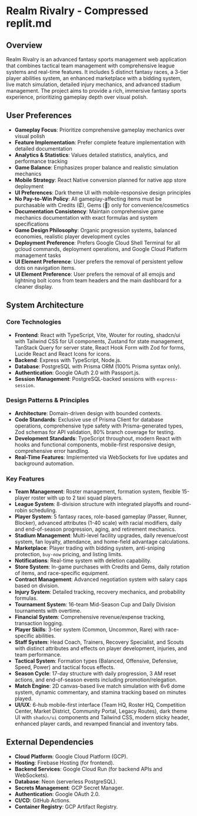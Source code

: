 # Realm Rivalry - Compressed replit.md

## Overview
Realm Rivalry is an advanced fantasy sports management web application that combines tactical team management with comprehensive league systems and real-time features. It includes 5 distinct fantasy races, a 3-tier player abilities system, an enhanced marketplace with a bidding system, live match simulation, detailed injury mechanics, and advanced stadium management. The project aims to provide a rich, immersive fantasy sports experience, prioritizing gameplay depth over visual polish.

## User Preferences
- **Gameplay Focus**: Prioritize comprehensive gameplay mechanics over visual polish
- **Feature Implementation**: Prefer complete feature implementation with detailed documentation
- **Analytics & Statistics**: Values detailed statistics, analytics, and performance tracking
- **Game Balance**: Emphasizes proper balance and realistic simulation mechanics
- **Mobile Strategy**: React Native conversion planned for native app store deployment
- **UI Preferences**: Dark theme UI with mobile-responsive design principles
- **No Pay-to-Win Policy**: All gameplay-affecting items must be purchasable with Credits (₡), Gems (💎) only for convenience/cosmetics
- **Documentation Consistency**: Maintain comprehensive game mechanics documentation with exact formulas and system specifications
- **Game Design Philosophy**: Organic progression systems, balanced economies, realistic player development cycles
- **Deployment Preference**: Prefers Google Cloud Shell Terminal for all gcloud commands, deployment operations, and Google Cloud Platform management tasks
- **UI Element Preference**: User prefers the removal of persistent yellow dots on navigation items.
- **UI Element Preference**: User prefers the removal of all emojis and lightning bolt icons from team headers and the main dashboard for a cleaner display.

## System Architecture

### Core Technologies
- **Frontend**: React with TypeScript, Vite, Wouter for routing, shadcn/ui with Tailwind CSS for UI components, Zustand for state management, TanStack Query for server state, React Hook Form with Zod for forms, Lucide React and React Icons for icons.
- **Backend**: Express with TypeScript, Node.js.
- **Database**: PostgreSQL with Prisma ORM (100% Prisma syntax only).
- **Authentication**: Google OAuth 2.0 with Passport.js.
- **Session Management**: PostgreSQL-backed sessions with `express-session`.

### Design Patterns & Principles
- **Architecture**: Domain-driven design with bounded contexts.
- **Code Standards**: Exclusive use of Prisma Client for database operations, comprehensive type safety with Prisma-generated types, Zod schemas for API validation, 80% branch coverage for testing.
- **Development Standards**: TypeScript throughout, modern React with hooks and functional components, mobile-first responsive design, comprehensive error handling.
- **Real-Time Features**: Implemented via WebSockets for live updates and background automation.

### Key Features
- **Team Management**: Roster management, formation system, flexible 15-player roster with up to 2 taxi squad players.
- **League System**: 8-division structure with integrated playoffs and round-robin scheduling.
- **Player System**: 5 fantasy races, role-based gameplay (Passer, Runner, Blocker), advanced attributes (1-40 scale) with racial modifiers, daily and end-of-season progression, aging, and retirement mechanics.
- **Stadium Management**: Multi-level facility upgrades, daily revenue/cost system, fan loyalty, attendance, and home-field advantage calculations.
- **Marketplace**: Player trading with bidding system, anti-sniping protection, `buy-now` pricing, and listing limits.
- **Notifications**: Real-time system with deletion capability.
- **Store System**: In-game purchases with Credits and Gems, daily rotation of items, and race-specific equipment.
- **Contract Management**: Advanced negotiation system with salary caps based on division.
- **Injury System**: Detailed tracking, recovery mechanics, and probability formulas.
- **Tournament System**: 16-team Mid-Season Cup and Daily Division tournaments with overtime.
- **Financial System**: Comprehensive revenue/expense tracking, transaction logging.
- **Player Skills**: 3-tier system (Common, Uncommon, Rare) with race-specific abilities.
- **Staff System**: Head Coach, Trainers, Recovery Specialist, and Scouts with distinct attributes and effects on player development, injuries, and team performance.
- **Tactical System**: Formation types (Balanced, Offensive, Defensive, Speed, Power) and tactical focus effects.
- **Season Cycle**: 17-day structure with daily progression, 3 AM reset actions, and end-of-season events including promotion/relegation.
- **Match Engine**: 2D canvas-based live match simulation with 6v6 dome system, dynamic commentary, and stamina tracking based on minutes played.
- **UI/UX**: 6-hub mobile-first interface (Team HQ, Roster HQ, Competition Center, Market District, Community Portal, Legacy Routes), dark theme UI with `shadcn/ui` components and Tailwind CSS, modern sticky header, enhanced player cards, and revamped financial and inventory tabs.

## External Dependencies
- **Cloud Platform**: Google Cloud Platform (GCP).
- **Hosting**: Firebase Hosting (for frontend).
- **Backend Services**: Google Cloud Run (for backend APIs and WebSockets).
- **Database**: Neon (serverless PostgreSQL).
- **Secrets Management**: GCP Secret Manager.
- **Authentication**: Google OAuth 2.0.
- **CI/CD**: GitHub Actions.
- **Container Registry**: GCP Artifact Registry.